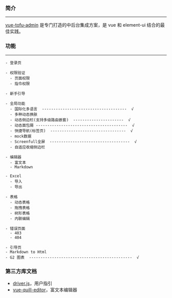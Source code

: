 ### 简介
------------------
[vue-tofu-admin](https://hgakei.github.io/vue-tofu-admin/) 是专门打造的中后台集成方案，是 vue 和 element-ui 结合的最佳实践。

### 功能
----------------

```
- 登录页

- 权限验证
  - 页面权限
  - 指令权限

- 新手引导

- 全局功能
  - 国际化多语言  -------------------------------------  √
  - 多种动态换肤
  - 动态侧边栏(支持多级路由嵌套)  ----------------------  √
  - 动态面包屑 ----------------------------------------  √
  - 快捷导航(标签页)  ---------------------------------  √
  - mock数据
  - Screenfull全屏  -----------------------------------  √
  - 自适应收缩侧边栏

- 编辑器
  - 富文本
  - Markdown

- Excel
  - 导入
  - 导出

- 表格
  - 动态表格
  - 拖拽表格
  - 树形表格
  - 内联编辑

- 错误页面
  - 403
  - 404

- 引导页
- Markdown to Html
- G2 图表  ---------------------------------------------  √
```

### 第三方库文档

- [driver.js](https://github.com/kamranahmedse/driver.js)，用户指引
- [vue-quill-editor](https://github.com/surmon-china/vue-quill-editor)，富文本编辑器